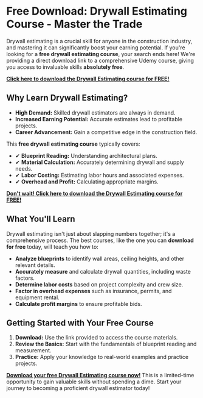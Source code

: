 # Free Download: Drywall Estimating Course - Master the Trade

Drywall estimating is a crucial skill for anyone in the construction industry, and mastering it can significantly boost your earning potential. If you're looking for a **free drywall estimating course**, your search ends here! We're providing a direct download link to a comprehensive Udemy course, giving you access to invaluable skills **absolutely free**.

[**Click here to download the Drywall Estimating course for FREE!**](https://udemywork.com/drywall-estimating-course)

## Why Learn Drywall Estimating?

*   **High Demand:** Skilled drywall estimators are always in demand.
*   **Increased Earning Potential:** Accurate estimates lead to profitable projects.
*   **Career Advancement:** Gain a competitive edge in the construction field.

This **free drywall estimating course** typically covers:

*   ✔ **Blueprint Reading:** Understanding architectural plans.
*   ✔ **Material Calculation:** Accurately determining drywall and supply needs.
*   ✔ **Labor Costing:** Estimating labor hours and associated expenses.
*   ✔ **Overhead and Profit:** Calculating appropriate margins.

[**Don't wait! Click here to download the Drywall Estimating course for FREE!**](https://udemywork.com/drywall-estimating-course)

## What You'll Learn

Drywall estimating isn't just about slapping numbers together; it's a comprehensive process. The best courses, like the one you can **download for free** today, will teach you how to:

*   **Analyze blueprints** to identify wall areas, ceiling heights, and other relevant details.
*   **Accurately measure** and calculate drywall quantities, including waste factors.
*   **Determine labor costs** based on project complexity and crew size.
*   **Factor in overhead expenses** such as insurance, permits, and equipment rental.
*   **Calculate profit margins** to ensure profitable bids.

## Getting Started with Your Free Course

1.  **Download:** Use the link provided to access the course materials.
2.  **Review the Basics:** Start with the fundamentals of blueprint reading and measurement.
3.  **Practice:** Apply your knowledge to real-world examples and practice projects.

**[Download your free Drywall Estimating course now!](https://udemywork.com/drywall-estimating-course)** This is a limited-time opportunity to gain valuable skills without spending a dime. Start your journey to becoming a proficient drywall estimator today!
